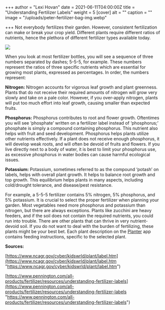 +++
author = "Lexi Hovan"
date = 2021-06-11T04:00:00Z
title = "Understanding Fertilizer Labels"
weight = 5
[cover]
alt = ""
caption = ""
image = "/uploads/peter-fertilizer-bag-img.webp"

+++
Not everybody fertilizes their garden. However, consistent fertilization can make or break your crop yield. Different plants require different ratios of nutrients, hence the plethora of different fertilizer types available today.

![](/uploads/fertilizer-bag.png)

When you look at most fertilizer bottles, you will see a sequence of three numbers separated by dashes; 5-5-5, for example. These numbers represent the ratios of three specific nutrients which are essential for growing most plants, expressed as percentages. In order, the numbers represent:

**Nitrogen:** Nitrogen accounts for vigorous leaf growth and plant greenness. Plants that do not receive their required amounts of nitrogen will grow very slowly and take on a pale color. However, if you over-apply nitrogen, plants will put too much effort into leaf growth, causing smaller than expected fruits.

**Phosphorus:** Phosphorus contributes to root and flower growth. Oftentimes you will see ‘phosphate’ written on a fertilizer label instead of ‘phosphorus;’ phosphate is simply a compound containing phosphorus. This nutrient also helps with fruit and seed development. Phosphorus helps plants utilize other nutrients effectively. If a plant does not receive enough phosphorus, it will develop weak roots, and will often be devoid of fruits and flowers. If you live directly next to a body of water, it is best to limit your phosphorus use, as excessive phosphorus in water bodies can cause harmful ecological issues.

**Potassium:** Potassium, sometimes referred to as the compound ‘potash’ on labels, helps with overall plant growth. It helps to balance root growth and top growth. This equilibrium helps plants in many aspects, including cold/drought tolerance, and disease/pest resistance.

For example, a 5-5-5 fertilizer contains 5% nitrogen, 5% phosphorus, and 5% potassium. It is crucial to select the proper fertilizer when planning your garden. Most vegetables need more phosphorus and potassium than nitrogen, but there are always exceptions. Plants like zucchini are heavy feeders, and if the soil does not contain the required nutrients, you could run into trouble. There are other plants that can thrive in very nutrient-devoid soil. If you do not want to deal with the burden of fertilizing, these plants might be your best bet. Each plant description on the [Planter](https://planter.garden) app contains feeding instructions, specific to the selected plant.

**Sources:**

[https://www.ncagr.gov/cyber/kidswrld/plant/label.htm](https://www.ncagr.gov/cyber/kidswrld/plant/label.htm "https://www.ncagr.gov/cyber/kidswrld/plant/label.htm")

[https://www.pennington.com/all-products/fertilizer/resources/understanding-fertilizer-labels](https://www.pennington.com/all-products/fertilizer/resources/understanding-fertilizer-labels "https://www.pennington.com/all-products/fertilizer/resources/understanding-fertilizer-labels")